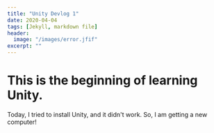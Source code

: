 ```yaml
---
title: "Unity Devlog 1"
date: 2020-04-04
tags: [Jekyll, markdown file]
header:
  image: "/images/error.jfif"
excerpt: ""
---
```


# This is the beginning of learning Unity.

Today, I tried to install Unity, and it didn't work. So, I am getting a new computer!

